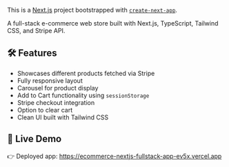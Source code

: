 This is a [Next.js](https://nextjs.org) project bootstrapped with [`create-next-app`](https://nextjs.org/docs/app/api-reference/cli/create-next-app).


A  full-stack e-commerce web store built with Next.js, TypeScript, Tailwind CSS, and Stripe API.


## 🛠️ Features

- Showcases different products fetched via Stripe
- Fully responsive layout
- Carousel for product display
- Add to Cart functionality using `sessionStorage`
- Stripe checkout integration
- Option to clear cart
- Clean UI built with Tailwind CSS

## 🔗 Live Demo
👉 Deployed app: https://ecommerce-nextjs-fullstack-app-ev5x.vercel.app
